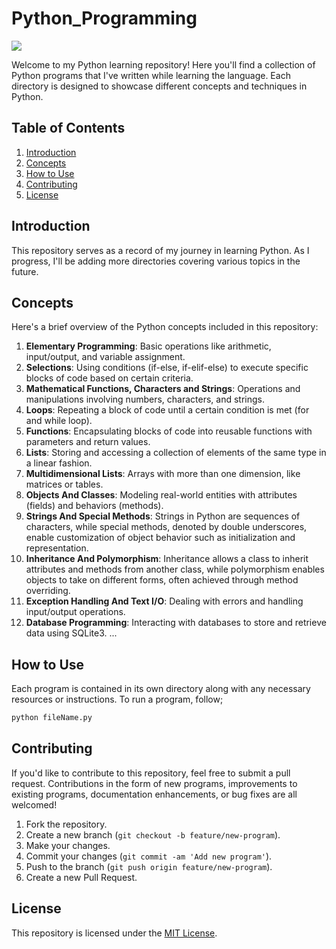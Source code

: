 # Python_Programming
![](https://e0.pxfuel.com/wallpapers/693/944/desktop-wallpaper-python-logo-laptop-full-background-and-python-coding.jpg)

Welcome to my Python learning repository! Here you'll find a collection of Python programs that I've written while learning the language. Each directory is designed to showcase different concepts and techniques in Python.

## Table of Contents

1. [Introduction](#introduction)
2. [Concepts](#concepts)
3. [How to Use](#how-to-use)
4. [Contributing](#contributing)
5. [License](#license)

## Introduction

This repository serves as a record of my journey in learning Python. As I progress, I'll be adding more directories covering various topics in the future.

## Concepts

Here's a brief overview of the Python concepts included in this repository:

1. **Elementary Programming**: Basic operations like arithmetic, input/output, and variable assignment.
2. **Selections**: Using conditions (if-else, if-elif-else) to execute specific blocks of code based on certain criteria.
3. **Mathematical Functions, Characters and Strings**:  Operations and manipulations involving numbers, characters, and strings.
4. **Loops**: Repeating a block of code until a certain condition is met (for and while loop).
5. **Functions**: Encapsulating blocks of code into reusable functions with parameters and return values.
6. **Lists**: Storing and accessing a collection of elements of the same type in a linear fashion.
7. **Multidimensional Lists**: Arrays with more than one dimension, like matrices or tables.
8. **Objects And Classes**: Modeling real-world entities with attributes (fields) and behaviors (methods).
9. **Strings And Special Methods**: Strings in Python are sequences of characters, while special methods, denoted by double underscores, enable customization of object behavior such as initialization and representation.
10. **Inheritance And Polymorphism**: Inheritance allows a class to inherit attributes and methods from another class, while polymorphism enables objects to take on different forms, often achieved through method overriding.
11. **Exception Handling And Text I/O**: Dealing with errors and handling input/output operations.
12. **Database Programming**: Interacting with databases to store and retrieve data using SQLite3.
   ...
   
## How to Use

Each program is contained in its own directory along with any necessary resources or instructions. To run a program, follow;
```bash
python fileName.py
```

## Contributing

If you'd like to contribute to this repository, feel free to submit a pull request. Contributions in the form of new programs, improvements to existing programs, documentation enhancements, or bug fixes are all welcomed!

1. Fork the repository.
2. Create a new branch (`git checkout -b feature/new-program`).
3. Make your changes.
4. Commit your changes (`git commit -am 'Add new program'`).
5. Push to the branch (`git push origin feature/new-program`).
6. Create a new Pull Request.

## License

This repository is licensed under the [MIT License](LICENSE).
